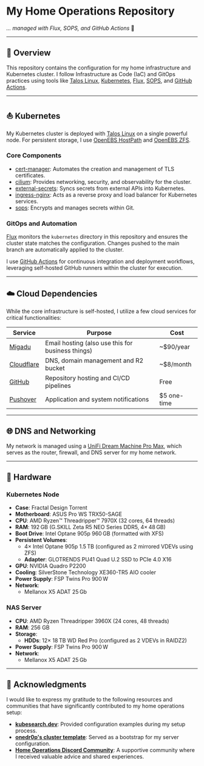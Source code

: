 # My Home Operations Repository

_... managed with Flux, SOPS, and GitHub Actions_ 🤖

---

## 📖 Overview

This repository contains the configuration for my home infrastructure and
Kubernetes cluster. I follow Infrastructure as Code (IaC) and GitOps practices
using tools like [Talos Linux](https://www.talos.dev/),
[Kubernetes](https://kubernetes.io/), [Flux](https://github.com/fluxcd/flux2),
[SOPS](https://github.com/mozilla/sops), and
[GitHub Actions](https://github.com/features/actions).

---

## ⛵ Kubernetes

My Kubernetes cluster is deployed with [Talos Linux](https://www.talos.dev/) on
a single powerful node. For persistent storage, I use
[OpenEBS HostPath](https://github.com/openebs/dynamic-localpv-provisioner) and
[OpenEBS ZFS](https://github.com/openebs/zfs-localpv).

### Core Components

- [cert-manager](https://github.com/cert-manager/cert-manager): Automates the
  creation and management of TLS certificates.
- [cilium](https://github.com/cilium/cilium): Provides networking, security, and
  observability for the cluster.
- [external-secrets](https://github.com/external-secrets/external-secrets):
  Syncs secrets from external APIs into Kubernetes.
- [ingress-nginx](https://github.com/kubernetes/ingress-nginx): Acts as a
  reverse proxy and load balancer for Kubernetes services.
- [sops](https://github.com/mozilla/sops): Encrypts and manages secrets within
  Git.

### GitOps and Automation

[Flux](https://github.com/fluxcd/flux2) monitors the `kubernetes` directory in
this repository and ensures the cluster state matches the configuration. Changes
pushed to the main branch are automatically applied to the cluster.

I use [GitHub Actions](https://github.com/features/actions) for continuous
integration and deployment workflows, leveraging self-hosted GitHub runners
within the cluster for execution.

---

## ☁️ Cloud Dependencies

While the core infrastructure is self-hosted, I utilize a few cloud services for
critical functionalities:

| Service                                   | Purpose                                           | Cost        |
| ----------------------------------------- | ------------------------------------------------- | ----------- |
| [Migadu](https://migadu.com/)             | Email hosting (also use this for business things) | ~$90/year   |
| [Cloudflare](https://www.cloudflare.com/) | DNS, domain management and R2 bucket              | ~$8/month   |
| [GitHub](https://github.com/)             | Repository hosting and CI/CD pipelines            | Free        |
| [Pushover](https://pushover.net/)         | Application and system notifications              | $5 one-time |

---

## 🌐 DNS and Networking

My network is managed using a
[UniFi Dream Machine Pro Max](https://store.ui.com/us/en/category/cloud-gateways-large-scale/products/udm-pro-max),
which serves as the router, firewall, and DNS server for my home network.

---

## 🔧 Hardware

### Kubernetes Node

- **Case**: Fractal Design Torrent
- **Motherboard**: ASUS Pro WS TRX50-SAGE
- **CPU**: AMD Ryzen™ Threadripper™ 7970X (32 cores, 64 threads)
- **RAM**: 192 GB (G.SKILL Zeta R5 NEO Series DDR5, 4× 48 GB)
- **Boot Drive**: Intel Optane 905p 960 GB (formatted with XFS)
- **Persistent Volumes**:
  - 4× Intel Optane 905p 1.5 TB (configured as 2 mirrored VDEVs using ZFS)
  - **Adapter**: GLOTRENDS PU41 Quad U.2 SSD to PCIe 4.0 X16
- **GPU**: NVIDIA Quadro P2200
- **Cooling**: SilverStone Technology XE360-TR5 AIO cooler
- **Power Supply**: FSP Twins Pro 900 W
- **Network**:
  - Mellanox X5 ADAT 25 Gb

### NAS Server

- **CPU**: AMD Ryzen Threadripper 3960X (24 cores, 48 threads)
- **RAM**: 256 GB
- **Storage**:
  - **HDDs**: 12× 18 TB WD Red Pro (configured as 2 VDEVs in RAIDZ2)
- **Power Supply**: FSP Twins Pro 900 W
- **Network**:
  - Mellanox X5 ADAT 25 Gb

---

## 🤝 Acknowledgments

I would like to express my gratitude to the following resources and communities
that have significantly contributed to my home operations setup:

- **[kubesearch.dev](https://kubesearch.dev/)**: Provided configuration examples
  during my setup process.
- **[onedr0p's cluster template](https://github.com/onedr0p/cluster-template)**:
  Served as a bootstrap for my server configuration.
- **[Home Operations Discord Community](https://discord.gg/home-operations)**: A
  supportive community where I received valuable advice and shared experiences.

